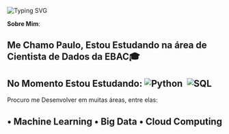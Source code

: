 
![Typing SVG](
https://readme-typing-svg.herokuapp.com/?color=1E90FF&size=35&center=true&vCenter=true&width=1000&lines=Olá,+Meu+nome+é+Paulo+Almeida;Eu+Tenho+18+anos;Eu+Sou+De+Ribeira+do+Pombal+na+Bahia/Brasil;Cientista+de+Dados;Seja+Bem+Vindo(a)+ao+meu+Perfil!+:%29)

**Sobre Mim**:

Me Chamo Paulo, Estou Estudando na área de Cientista de Dados da EBAC🎓
--------------------------------------------------------------------------
No Momento Estou Estudando:
![Python](https://img.shields.io/badge/Python-3776AB?style=for-the-badge&logo=python&logoColor=white)&nbsp; ![SQL](https://img.shields.io/badge/-SQL-0D1117?style=for-the-badge&logo=sql&labelColor=0D1117)&nbsp;
---------------------------------------------------------------------------
Procuro me Desenvolver em muitas áreas, entre elas:

• **Machine Learning**
• **Big Data**
• **Cloud Computing**
-----------------------------------------------------------------------------
